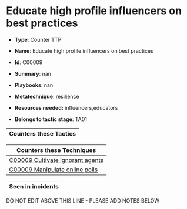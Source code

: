 # Educate high profile influencers on best practices

* **Type**: Counter TTP

* **Name**: Educate high profile influencers on best practices

* **Id**: C00009

* **Summary**: nan

* **Playbooks**: nan

* **Metatechnique**: resilience

* **Resources needed:** influencers,educators

* **Belongs to tactic stage**: TA01


| Counters these Tactics |
| ---------------------- |



| Counters these Techniques |
| ------------------------- |
| [C00009 Cultivate ignorant agents](../techniques/C00009.md) |
| [C00009 Manipulate online polls](../techniques/C00009.md) |



| Seen in incidents |
| ----------------- |


DO NOT EDIT ABOVE THIS LINE - PLEASE ADD NOTES BELOW
